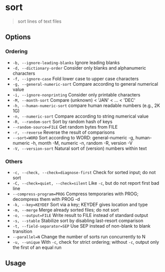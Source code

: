 # sort

> sort lines of text files

## Options

### Ordering

- `-b, --ignore-leading-blanks` Ignore leading blanks
- `-d, --dictionary-order` Consider only blanks and alphanumeric characters
- `-f, --ignore-case` Fold lower case to upper case characters
- `-g, --general-numeric-sort` Compare according to general numerical value
- `-i, --ignore-nonprinting` Consider only printable characters
- `-M, --month-sort` Compare (unknown) < 'JAN' < ... < 'DEC'
- `-h, --human-numeric-sort` compare human readable numbers (e.g., 2K 1G)
- `-n, --numeric-sort` Compare according to string numerical value
- `-R, --random-sort` Sort by random hash of keys
- `--random-source=FILE` Get random bytes from FILE
- `-r, --reverse` Reverse the result of comparisons
- `--sort=WORD` Sort according to WORD: general-numeric -g, human-numeric -h, month -M, numeric -n, random -R, version -V
- `-V, --version-sort` Natural sort of (version) numbers within text

### Others

- `-c, --check, --check=diagnose-first` Check for sorted input; do not sort
- `-C, --check=quiet, --check=silent` Like `-c`, but do not report first bad line
- `--compress-program=PROG` Compress temporaries with PROG; decompress them with PROG -d
- `-k, --key=KEYDEF` Sort via a key; KEYDEF gives location and type
- `-m, --merge` Merge already sorted files; do not sort
- `-o, --output=FILE` Write result to FILE instead of standard output
- `-s, --stable` Stabilize sort by disabling last-resort comparison
- `-t, --field-separator=SEP` Use SEP instead of non-blank to blank transition
- `--parallel=N` Change the number of sorts run concurrently to N
- `-u, --unique` With `-c`, check for strict ordering; without `-c`, output only the first of an equal run

## Usage

```bash
```
